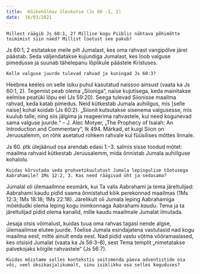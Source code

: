 ```yaml
---
title:  Kõikehõlmav üleskutse (Js 60 -1, 2)  
date:  16/03/2021  
---
```


`Millest räägib Js 60:1, 2? Millise kogu Piiblis nähtava põhimõtte toimimist siin näed? Millist lootust see pakub?`

Js 60:1, 2 esitatakse meile pilt Jumalast, kes oma rahvast vangipõlve järel päästab. Seda väljendatakse kujundiga Jumalast, kes loob valguse pimedusse ja suunab tähelepanu lõplikule päästele Kristuses.

`Kelle valguse juurde tulevad rahvad ja kuningad Js 60:3?`

Heebrea keeles on selle isiku puhul kasutatud naissoo ainsust (vaata ka Js 60:1, 2). Tegemist peab olema „Siioniga“, naise kujutisega, keda mainitakse eelmise peatüki lõpu eel (Js 59:20). Seega tulevad Siionisse maailma rahvad, keda katab pimedus. Neid kütkestab Jumala auhiilgus, mis [selle naise] kohal koidab (Js 60:2). „Siionit kutsutakse sisenema valgusesse, mis kuulub talle, ning siis jälgima ja reageerima rahvastele, kui need kogunevad sama valguse juurde.“ – J. Alec Motyer, „The Prophecy of Isaiah: An Introduction and Commentary“, lk 494. Märkad, et kuigi Siion on Jeruusalemm, on rõhk asetatud rohkem rahvale kui füüsilises mõttes linnale.

Js 60. ptk ülejäänud osa arendab edasi 1.–3. salmis sisse toodud mõtet: maailma rahvaid kütkestab Jeruusalemm, mida õnnistab Jumala auhiilguse kohalolu.

`Kuidas kõrvutada seda prohvetikuulutust Jumala lepingulise tõotusega Aabrahamile? 1Ms 12:2, 3. Kas need räägivad üht ja sedasama?`

Jumalal oli ülemaailmne eesmärk, kui Ta valis Aabrahami ja tema järeltulijad: Aabrahami kaudu pidid saama õnnistatud kõik perekonnad maailmas (1Ms 12:3; 1Ms 18:18; 1Ms 22:18). Järelikult oli Jumala leping Aabrahamiga mõeldudki olema leping kogu inimkonnaga Aabrahami _kaudu_. Tema ja ta järeltulijad pidid olema kanalid, mille kaudu maailmale Jumalat ilmutada.

Jesaja otsis võimalust, kuidas tuua oma rahvas tagasi nende algse, ülemaailmse elutee juurde. Tõelise Jumala esindajatena vastutasid nad kogu maailma eest, mitte ainult enda eest. Nad pidid vastu võtma võõramaalased, kes otsisid Jumalat (vaata ka Js 56:3–8), sest Tema templit „nimetatakse palvekojaks kõigile rahvastele“ (Js 56:7).

`Kuidas mõistame selles kontekstis seitsmenda päeva adventistide osa või, veel üksikasjalikumalt, sinu isiklikku osa selles koguduses?`